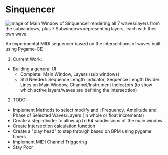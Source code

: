 # Sinquencer

![Image of Main Window of Sinquencer rendering all 7 waves/layers from the subwindows, plus 7 Subwindows representing layers, each with their own wave](/assets/images/SinquencerSS-2025-06-08.png)

An experimental MIDI sequencer based on the intersections of waves built using Pygame-CE

1. Current Work:
  * Building a general UI
    * Complete: Main Window, Layers (sub windows)
    * Still Needed: Sequence Length Indicator, Sequence Length Divider Lines on Main Window, Channel/Instrument Indicators (to show which active layers/waves are defining the intersection)
      
2. TODO:
  * Implement Methods to select modify and : Frequency, Amplitude and Phase of Selected Waves/Layers (in whole or float increments) 
  * Create a step-divider to allow up to 64 subdivisions of the main window
  * Create Intersection calculation function
  * Create a "play head" to step through based on BPM using pygame timers
  * Implement MIDI Channel Triggering
  * Stay Poor
